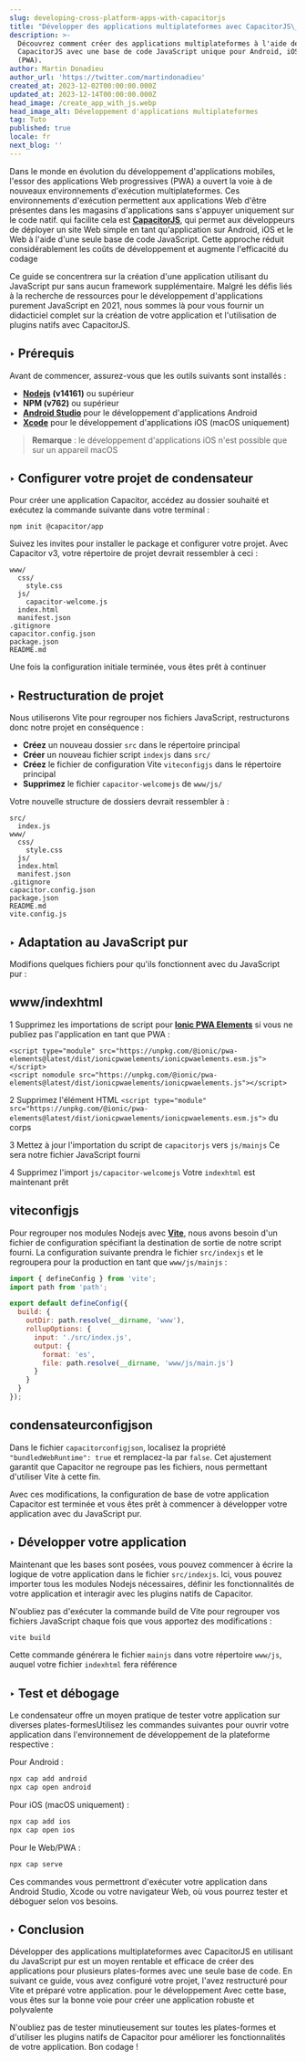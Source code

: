 ```yaml
---
slug: developing-cross-platform-apps-with-capacitorjs
title: "Développer des applications multiplateformes avec CapacitorJS\_: un guide étape par étape"
description: >-
  Découvrez comment créer des applications multiplateformes à l'aide de
  CapacitorJS avec une base de code JavaScript unique pour Android, iOS et Web
  (PWA).
author: Martin Donadieu
author_url: 'https://twitter.com/martindonadieu'
created_at: 2023-12-02T00:00:00.000Z
updated_at: 2023-12-14T00:00:00.000Z
head_image: /create_app_with_js.webp
head_image_alt: Développement d'applications multiplateformes
tag: Tuto
published: true
locale: fr
next_blog: ''
---
```


Dans le monde en évolution du développement d'applications mobiles, l'essor des applications Web progressives (PWA) a ouvert la voie à de nouveaux environnements d'exécution multiplateformes. Ces environnements d'exécution permettent aux applications Web d'être présentes dans les magasins d'applications sans s'appuyer uniquement sur le code natif. qui facilite cela est [**CapacitorJS**](https://capacitorjscom/), qui permet aux développeurs de déployer un site Web simple en tant qu'application sur Android, iOS et le Web à l'aide d'une seule base de code JavaScript. Cette approche réduit considérablement les coûts de développement et augmente l'efficacité du codage

Ce guide se concentrera sur la création d'une application utilisant du JavaScript pur sans aucun framework supplémentaire. Malgré les défis liés à la recherche de ressources pour le développement d'applications purement JavaScript en 2021, nous sommes là pour vous fournir un didacticiel complet sur la création de votre application et l'utilisation de plugins natifs avec CapacitorJS.

## ‣ Prérequis

Avant de commencer, assurez-vous que les outils suivants sont installés :

- [**Nodejs**](https://nodejsorg/en/) **(v14161)** ou supérieur
- **NPM (v762)** ou supérieur
- [**Android Studio**](https://developerandroidcom/studio/) pour le développement d'applications Android
- [**Xcode**](https://appsapplecom/de/app/xcode/id497799835/?mt=12) pour le développement d'applications iOS (macOS uniquement)

> **Remarque** : le développement d'applications iOS n'est possible que sur un appareil macOS

## ‣ Configurer votre projet de condensateur

Pour créer une application Capacitor, accédez au dossier souhaité et exécutez la commande suivante dans votre terminal :

```
npm init @capacitor/app
```

Suivez les invites pour installer le package et configurer votre projet. Avec Capacitor v3, votre répertoire de projet devrait ressembler à ceci :

```
www/
  css/
    style.css
  js/
    capacitor-welcome.js
  index.html
  manifest.json
.gitignore
capacitor.config.json
package.json
README.md
```

Une fois la configuration initiale terminée, vous êtes prêt à continuer

## ‣ Restructuration de projet

Nous utiliserons Vite pour regrouper nos fichiers JavaScript, restructurons donc notre projet en conséquence :

- **Créez** un nouveau dossier `src` dans le répertoire principal
- **Créer** un nouveau fichier script `indexjs` dans `src/`
- **Créez** le fichier de configuration Vite `viteconfigjs` dans le répertoire principal
- **Supprimez** le fichier `capacitor-welcomejs` de `www/js/`

Votre nouvelle structure de dossiers devrait ressembler à :

```
src/
  index.js
www/
  css/
    style.css
  js/
  index.html
  manifest.json
.gitignore
capacitor.config.json
package.json
README.md
vite.config.js
```

## ‣ Adaptation au JavaScript pur

Modifions quelques fichiers pour qu'ils fonctionnent avec du JavaScript pur :

## www/indexhtml

1 Supprimez les importations de script pour [**Ionic PWA Elements**](https://capacitorjscom/docs/web/pwa-elements/) si vous ne publiez pas l'application en tant que PWA :

```
<script type="module" src="https://unpkg.com/@ionic/pwa-elements@latest/dist/ionicpwaelements/ionicpwaelements.esm.js"></script>
<script nomodule src="https://unpkg.com/@ionic/pwa-elements@latest/dist/ionicpwaelements/ionicpwaelements.js"></script>
```

2 Supprimez l'élément HTML `<script type="module" src="https://unpkg.com/@ionic/pwa-elements@latest/dist/ionicpwaelements/ionicpwaelements.esm.js">` du corps

3 Mettez à jour l'importation du script de `capacitorjs` vers `js/mainjs` Ce sera notre fichier JavaScript fourni

4 Supprimez l'import `js/capacitor-welcomejs` Votre `indexhtml` est maintenant prêt

## viteconfigjs

Pour regrouper nos modules Nodejs avec [**Vite**](https://vitejsdev/), nous avons besoin d'un fichier de configuration spécifiant la destination de sortie de notre script fourni. La configuration suivante prendra le fichier `src/indexjs` et le regroupera pour la production en tant que `www/js/mainjs` :

```javascript
import { defineConfig } from 'vite';
import path from 'path';

export default defineConfig({
  build: {
    outDir: path.resolve(__dirname, 'www'),
    rollupOptions: {
      input: './src/index.js',
      output: {
        format: 'es',
        file: path.resolve(__dirname, 'www/js/main.js')
      }
    }
  }
});
```

## condensateurconfigjson

Dans le fichier `capacitorconfigjson`, localisez la propriété `"bundledWebRuntime": true` et remplacez-la par `false`. Cet ajustement garantit que Capacitor ne regroupe pas les fichiers, nous permettant d'utiliser Vite à cette fin.

Avec ces modifications, la configuration de base de votre application Capacitor est terminée et vous êtes prêt à commencer à développer votre application avec du JavaScript pur.

## ‣ Développer votre application

Maintenant que les bases sont posées, vous pouvez commencer à écrire la logique de votre application dans le fichier `src/indexjs`. Ici, vous pouvez importer tous les modules Nodejs nécessaires, définir les fonctionnalités de votre application et interagir avec les plugins natifs de Capacitor.

N'oubliez pas d'exécuter la commande build de Vite pour regrouper vos fichiers JavaScript chaque fois que vous apportez des modifications :

```bash
vite build
```

Cette commande générera le fichier `mainjs` dans votre répertoire `www/js`, auquel votre fichier `indexhtml` fera référence

## ‣ Test et débogage

Le condensateur offre un moyen pratique de tester votre application sur diverses plates-formesUtilisez les commandes suivantes pour ouvrir votre application dans l'environnement de développement de la plateforme respective :

Pour Android :
```bash
npx cap add android
npx cap open android
```

Pour iOS (macOS uniquement) :
```bash
npx cap add ios
npx cap open ios
```

Pour le Web/PWA :
```bash
npx cap serve
```

Ces commandes vous permettront d'exécuter votre application dans Android Studio, Xcode ou votre navigateur Web, où vous pourrez tester et déboguer selon vos besoins.

## ‣ Conclusion

Développer des applications multiplateformes avec CapacitorJS en utilisant du JavaScript pur est un moyen rentable et efficace de créer des applications pour plusieurs plates-formes avec une seule base de code. En suivant ce guide, vous avez configuré votre projet, l'avez restructuré pour Vite et préparé votre application. pour le développement Avec cette base, vous êtes sur la bonne voie pour créer une application robuste et polyvalente

N'oubliez pas de tester minutieusement sur toutes les plates-formes et d'utiliser les plugins natifs de Capacitor pour améliorer les fonctionnalités de votre application. Bon codage !
